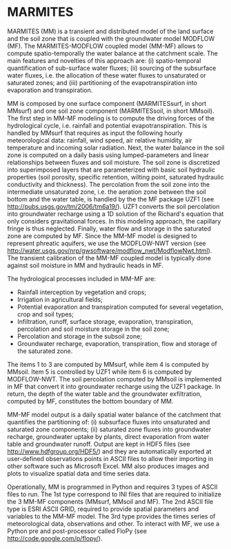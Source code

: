 # MARMITES
MARMITES (MM) is a transient and distributed model of the land surface and the soil zone that is coupled with the groundwater model MODFLOW (MF). The MARMITES-MODFLOW coupled model (MM-MF) allows to compute spatio-temporally the water balance at the catchment scale. The main features and novelties of this approach are: (i) spatio-temporal quantification of sub-surface water fluxes; (ii) sourcing of the subsurface water fluxes, i.e. the allocation of these water fluxes to unsaturated or saturated zones; and (iii) partitioning of the evapotranspiration into evaporation and transpiration.

MM is composed by one surface component (MARMITESsurf, in short MMsurf) and one soil zone component (MARMITESsoil, in short MMsoil). The first step in MM-MF modeling is to compute the driving forces of the hydrological cycle, i.e. rainfall and potential evapotranspiration. This is handled by MMsurf that requires as input the following hourly meteorological data: rainfall, wind speed, air relative humidity, air temperature and incoming solar radiation. Next, the water balance in the soil zone is computed on a daily basis using lumped-parameters and linear relationships between fluxes and soil moisture. The soil zone is discretized into superimposed layers that are parameterized with basic soil hydraulic properties (soil porosity, specific retention, wilting point, saturated hydraulic conductivity and thickness). The percolation from the soil zone into the intermediate unsaturated zone, i.e. the aeration zone between the soil bottom and the water table, is handled by the the MF package UZF1 (see http://pubs.usgs.gov/tm/2006/tm6a19/). UZF1 converts the soil percolation into groundwater recharge using a 1D solution of the Richard's equation that only considers gravitational forces. In this modeling approach, the capillary fringe is thus neglected. Finally, water flow and storage in the saturated zone are computed by MF. Since the MM-MF model is designed to represent phreatic aquifers, we use the MODFLOW-NWT version (see http://water.usgs.gov/nrp/gwsoftware/modflow_nwt/ModflowNwt.html). The transient calibration of the MM-MF coupled model is typically done against soil moisture in MM and hydraulic heads in MF.

The hydrological processes included in MM-MF are:
- Rainfall interception by vegetation and crops;
- Irrigation in agricultural fields;
- Potential evaporation and transpiration computed for several vegetation, crop and soil types;
- Infiltration, runoff, surface storage, evaporation, transpiration, percolation and soil moisture storage in the soil zone;
- Percolation and storage in the subsoil zone;
- Groundwater recharge, evaporation, transpiration, flow and storage of the saturated zone. 

The items 1 to 3 are computed by MMsurf, while item 4 is computed by MMsoil. Item 5 is controlled by UZF1 while item 6 is computed by MODFLOW-NWT. The soil percolation computed by MMsoil is implemented in MF that convert it into groundwater recharge using the UZF1 package. In return, the depth of the water table and the groundwater exfiltration, computed by MF, constitutes the bottom boundary of MM.

MM-MF model output is a daily spatial water balance of the catchment that quantifies the partitioning of: (i) subsurface fluxes into unsaturated and saturated zone components; (ii) saturated zone fluxes into groundwater recharge, groundwater uptake by plants, direct evaporation from water table and groundwater runoff. Output are kept in HDF5 files (see http://www.hdfgroup.org/HDF5/) and they are automatically exported at user-defined observations points in ASCII files to allow their importing in other software such as Microsoft Excel. MM also produces images and plots to visualize spatial data and time series data.

Operationally, MM is programmed in Python and requires 3 types of ASCII files to run. The 1st type correspond to INI files that are required to initialize the 3 MM-MF components (MMsurf, MMsoil and MF). The 2nd ASCII file type is ESRI ASCII GRID, required to provide spatial parameters and variables to the MM-MF model. The 3rd type provides the times series of meteorological data, observations and other. To interact with MF, we use a Python pre and post-processor called FloPy (see http://code.google.com/p/flopy/). 
